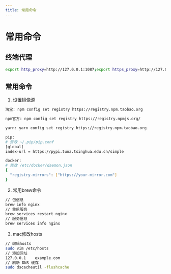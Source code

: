 ```yaml
---
title: 常用命令
---
```


# 常用命令

## 终端代理
```bash title="ss"
export http_proxy=http://127.0.0.1:1087;export https_proxy=http://127.0.0.1:1087;
```

## 常用命令

1. 设置镜像源

```bash
淘宝: npm config set registry https://registry.npm.taobao.org

npm官方: npm config set registry https://registry.npmjs.org/

yarn: yarn config set registry https://registry.npm.taobao.org

pip:
# 修改 ~/.pip/pip.conf
[global]
index-url = https://pypi.tuna.tsinghua.edu.cn/simple

docker:
# 修改 /etc/docker/daemon.json
{
  "registry-mirrors": ["https://your-mirror.com"]
}
```

2. 常用brew命令

```bash
// 包信息
brew info nginx
// 重启服务
brew services restart nginx
// 服务信息
brew services info nginx
```

3. mac修改hosts

```bash
// 编辑hosts
sudo vim /etc/hosts
// 添加网址
127.0.0.1    example.com
// 刷新 DNS 缓存
sudo dscacheutil -flushcache
```
